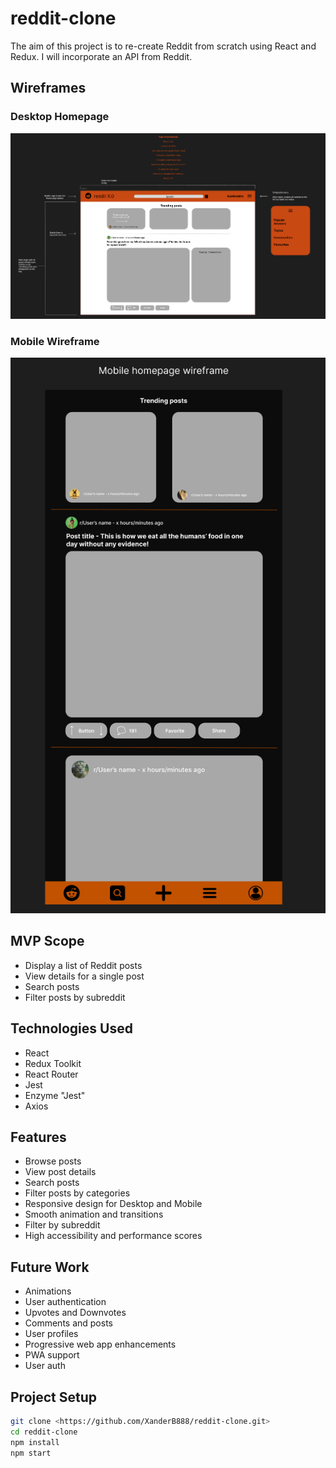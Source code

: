 # reddit-clone
The aim of this project is to re-create Reddit from scratch using React and Redux. I will incorporate an API from Reddit.

## Wireframes

### Desktop Homepage
![Reddit Desktop Wireframe](./docs/wireframes/Reddit%20Desktop%20Wireframe.png)

### Mobile Wireframe
![Reddit Mobile wireframe](./docs/wireframes/Reddit%20%20Mobile%20Wireframe.png)

## MVP Scope

- Display a list of Reddit posts
- View details for a single post
- Search posts
- Filter posts by subreddit

## Technologies Used
- React
- Redux Toolkit
- React Router
- Jest
- Enzyme "Jest"
- Axios

## Features
- Browse posts
- View post details
- Search posts
- Filter posts by categories
- Responsive design for Desktop and Mobile
- Smooth animation and transitions
- Filter by subreddit
- High accessibility and performance scores

## Future Work
- Animations
- User authentication
- Upvotes and Downvotes
- Comments and posts
- User profiles
- Progressive web app enhancements
- PWA support
- User auth

## Project Setup

```bash
git clone <https://github.com/XanderB888/reddit-clone.git>
cd reddit-clone
npm install
npm start

